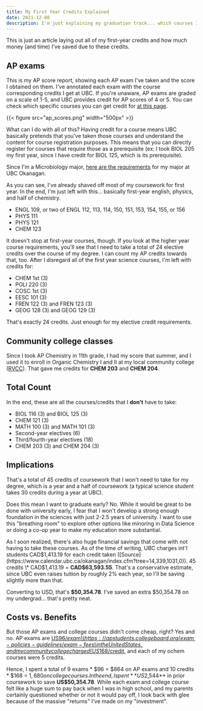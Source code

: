 ```yaml
---
title: My First Year Credits Explained
date: 2021-12-08
description: I'm just explaining my graduation track... which courses I need to take and which I don't.
---
```


This is just an article laying out all of my first-year credits and how much money (and time) I've saved due to these credits.

## AP exams

This is my AP score report, showing each AP exam I've taken and the score I obtained on them. I've annotated each exam with the course corresponding credits I get at UBC. If you're unaware, AP exams are graded on a scale of 1-5, and UBC provides credit for AP scores of 4 or 5. You can check which specific courses you can get credit for [at this page](https://you.ubc.ca/applying-ubc/applied/first-year-credit-ok/).

{{< figure src="ap_scores.png" width="500px" >}}

What can I do with all of this? Having credit for a course means UBC basically pretends that you've taken those courses and understand the content for course registration purposes. This means that you can directly register for courses that require those as a prerequisite (ex: I took BIOL 205 my first year, since I have credit for BIOL 125, which is its prerequisite).

Since I'm a Microbiology major, [here are the requirements](http://www.calendar.ubc.ca/okanagan/index.cfm?tree=18,360,1102,1458) for my major at UBC Okanagan.

As you can see, I've already shaved off most of my coursework for first year. In the end, I'm just left with this... basically first-year english, physics, and half of chemistry.

- ENGL 109, or two of ENGL 112, 113, 114, 150, 151, 153, 154, 155, or 156
- PHYS 111
- PHYS 121
- CHEM 123

It doesn't stop at first-year courses, though. If you look at the higher year course requirements, you'll see that I need to take a total of 24 elective credits over the course of my degree. I can count my AP credits towards that, too. After I disregard all of the first year science courses, I'm left with credits for:

- CHEM 1st (3)
- POLI 220 (3)
- COSC 1st (3)
- EESC 101 (3)
- FREN 122 (3) and FREN 123 (3)
- GEOG 128 (3) and GEOG 129 (3)

That's exactly 24 credits. Just enough for my elective credit requirements.

## Community college classes

Since I took AP Chemistry in 11th grade, I had my score that summer, and I used it to enroll in Organic Chemistry I and II at my local community college ([RVCC](https://raritanval.edu)). That gave me credits for **CHEM 203** and **CHEM 204**.

## Total Count

In the end, these are all the courses/credits that I **don't** have to take:

- BIOL 116 (3) and BIOL 125 (3)
- CHEM 121 (3)
- MATH 100 (3) and MATH 101 (3)
- Second-year electives (6)
- Third/fourth-year electives (18)
- CHEM 203 (3) and CHEM 204 (3)

## Implications

That's a total of 45 credits of coursework that I won't need to take for my degree, which is a year and a half of coursework (a typical science student takes 30 credits during a year at UBC).

Does this mean I want to graduate early? No. While it would be great to be done with university early, I fear that I won't develop a strong enough foundation in the sciences with just 2-2.5 years of university. I want to use this "breathing room" to explore other options like minoring in Data Science or doing a co-op year to make my education more substantial.

As I soon realized, there's also huge financial savings that come with not having to take these courses. As of the time of writing, UBC charges int'l students CAD$1,413.19 for each credit taken ([Source](https://www.calendar.ubc.ca/okanagan/index.cfm?tree=14,339,1031,0)). 45 credits \* CAD$1,413.19 = **CAD$63,593.55**. That's a conservative estimate, since UBC even raises tuition by roughly 2% each year, so I'll be saving slightly more than that.

Converting to USD, that's **$50,354.78**. I've saved an extra $50,354.78 on my undergrad... that's pretty neat.

## Costs vs. Benefits

But those AP exams and college courses didn't come cheap, right? Yes and no. AP exams are [US$96/exam](https://apstudents.collegeboard.org/exam-policies-guidelines/exam-fees) in the United States, and my community college charged [US$168/credit](https://www.raritanval.edu/paying-for-college/tuition-and-fees), and each of my ochem courses were 5 credits.

Hence, I spent a total of 9 exams \* $96 = $864 on AP exams and 10 credits \* $168 = $1,680 on college courses. In the end, I spent **US$2,544** in prior coursework to save **US$50,354.78**. While each exam and college course felt like a huge sum to pay back when I was in high school, and my parents certainly questioned whether or not it would pay off, I look back with glee because of the massive "returns" I've made on my "investment".
